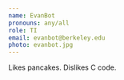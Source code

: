 ```yaml
---
name: EvanBot
pronouns: any/all
role: TI
email: evanbot@berkeley.edu
photo: evanbot.jpg
---
```


Likes pancakes. Dislikes C code.